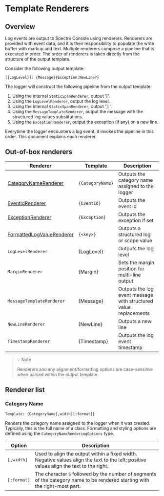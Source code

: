 # Template Renderers

## Overview 

Log events are output to Spectre Console using renderers. Renderers are provided with event data, and it is their responsibility to populate the write buffer with markup and text. Multiple renderers compose a pipeline that is executed in order. The order of renderers is taken directly from the structure of the output template.

Consider the following output template:

```
[{LogLevel}]: {Message}{Exception:NewLine?}
```

The logger will construct the following pipeline from the output template:
1. Using the internal `StaticSpanRenderer`, output '['.
2. Using the `LogLevelRenderer`, output the log level.
3. Using the internal `StaticSpanRenderer`, output ']: '.
4. Using the `MessageTemplateRenderer`, output the message with the structured log values substitutions.
5. Using the `ExceptionRenderer`, output the exception (if any) on a new line.

Everytime the logger encounters a log event, it invokes the pipeline in this order. This document explains each renderer.

## Out-of-box renderers

|Renderer|Template|Description|
|---|---|---|
|[CategoryNameRenderer](category-name.md)|`{CategoryName}`|Outputs the category name assigned to the logger|
|[EventIdRenderer](event-id.md)|`{EventId}`|Outputs the event id|
|[ExceptionRenderer](exceptions.md)|`{Exception}`|Outputs the exception if set|
|[FormattedLogValueRenderer](formatted-log-values.md)|`{<key>}`|Outputs a structured log or scope value|
|`LogLevelRenderer`|{LogLevel}|Outputs the log level|
|`MarginRenderer`|{Margin}|Sets the margin position for multi-line output|
|`MessageTemplateRenderer`|{Message}|Outputs the log event message with structured value replacements|
|`NewLineRenderer`|{NewLine}|Outputs a new line|
|`TimestampRenderer`|{Timestamp}|Outputs the log event timestamp|

> 💡 Note
>
> Renderers and any alignment/formatting options are case-sensitive when parsed within the output template.

## Renderer list

### Category Name

```
Template: {CategoryName[,width][:format]}
```

Renders the category name assigned to the logger when it was created. Typically, this is the full name of a class. Formatting and styling options are defined using the `CategoryNameRenderingOptions` type.

|Option|Description|
|---|---|
|`[,width]`|Used to align the output within a fixed width. Negative values align the text to the left; positive values align the text to the right.|
|`[:format]`|The character `S` followed by the number of segments of the category name to be rendered starting with the right-most part.|